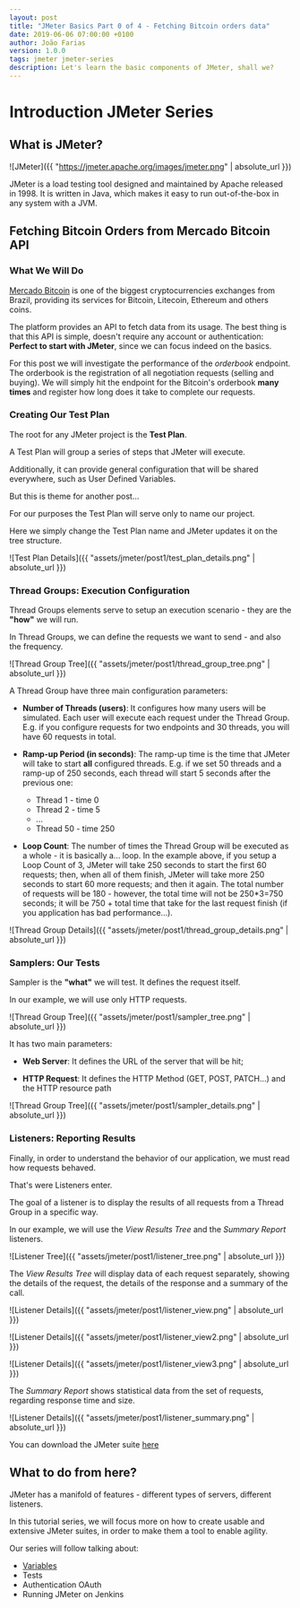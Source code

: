 ```yaml
---
layout: post
title: "JMeter Basics Part 0 of 4 - Fetching Bitcoin orders data"
date: 2019-06-06 07:00:00 +0100
author: João Farias
version: 1.0.0
tags: jmeter jmeter-series
description: Let's learn the basic components of JMeter, shall we?
---
```


# Introduction JMeter Series

## What is JMeter?

![JMeter]({{ "https://jmeter.apache.org/images/jmeter.png" | absolute_url }})

JMeter is a load testing tool designed and maintained by Apache released in 1998.
It is written in Java, which makes it easy to run out-of-the-box in any system
with a JVM.

## Fetching Bitcoin Orders from Mercado Bitcoin API

### What We Will Do

[Mercado Bitcoin](https://www.mercadobitcoin.com.br) is one of the biggest cryptocurrencies exchanges from Brazil,
providing its services for Bitcoin, Litecoin, Ethereum and others coins.

The platform provides an API to fetch data from its usage. The best thing is that this API is simple, doesn't require any account or authentication: **Perfect to start with JMeter**, since we can focus indeed on the basics.

For this post we will investigate the performance of the _orderbook_ endpoint. The orderbook is the registration of all negotiation requests (selling and buying). We will simply hit the endpoint for the Bitcoin's orderbook **many times** and register how long does it take to complete our requests.

### Creating Our Test Plan

The root for any JMeter project is the **Test Plan**.

A Test Plan will group a series of steps that JMeter will execute.

Additionally, it can provide general configuration that will be shared everywhere, such as User Defined Variables.

But this is theme for another post...

For our purposes the Test Plan will serve only to name our project.

Here we simply change the Test Plan name and JMeter updates it on the tree structure.

![Test Plan Details]({{ "assets/jmeter/post1/test_plan_details.png" | absolute_url }})

### Thread Groups: Execution Configuration

Thread Groups elements serve to setup an execution scenario - they are the **"how"** we will run.

In Thread Groups, we can define the requests we want to send - and also the frequency.

![Thread Group Tree]({{ "assets/jmeter/post1/thread_group_tree.png" | absolute_url }})

A Thread Group have three main configuration parameters:

- **Number of Threads (users)**: It configures how many users will be simulated. Each user will execute each request under the Thread Group. E.g. if you configure requests for two endpoints and 30 threads, you will have 60 requests in total.

- **Ramp-up Period (in seconds)**: The ramp-up time is the time that JMeter will take to start **all** configured threads. E.g. if we set 50 threads and a ramp-up of 250 seconds, each thread will start 5 seconds after the previous one:

  - Thread 1 - time 0
  - Thread 2 - time 5
  - ...
  - Thread 50 - time 250

- **Loop Count**: The number of times the Thread Group will be executed as a whole - it is basically a... loop. In the example above, if you setup a Loop Count of 3, JMeter will take 250 seconds to start the first 60 requests; then, when all of them finish, JMeter will take more 250 seconds to start 60 more requests; and then it again. The total number of requests will be 180 - however, the total time will not be 250*3=750 seconds; it will be 750 + total time that take for the last request finish (if you application has bad performance...).

![Thread Group Details]({{ "assets/jmeter/post1/thread_group_details.png" | absolute_url }})

### Samplers: Our Tests

Sampler is the **"what"** we will test. It defines the request itself. 

In our example, we will use only HTTP requests.

![Thread Group Tree]({{ "assets/jmeter/post1/sampler_tree.png" | absolute_url }})

It has two main parameters:

- **Web Server**: It defines the URL of the server that will be hit;

- **HTTP Request**: It defines the HTTP Method (GET, POST, PATCH...) and the HTTP resource path

![Thread Group Tree]({{ "assets/jmeter/post1/sampler_details.png" | absolute_url }})

### Listeners: Reporting Results

Finally, in order to understand the behavior of our application, we must read how requests behaved.

That's were Listeners enter.

The goal of a listener is to display the results of all requests from a Thread Group in a specific way.

In our example, we will use the _View Results Tree_ and the _Summary Report_ listeners.

![Listener Tree]({{ "assets/jmeter/post1/listener_tree.png" | absolute_url }})

The _View Results Tree_ will display data of each request separately, showing the details of the request, the details of the response and a summary of the call.

![Listener Details]({{ "assets/jmeter/post1/listener_view.png" | absolute_url }})

![Listener Details]({{ "assets/jmeter/post1/listener_view2.png" | absolute_url }})

![Listener Details]({{ "assets/jmeter/post1/listener_view3.png" | absolute_url }})

The _Summary Report_ shows statistical data from the set of requests, regarding response time and size.

![Listener Details]({{ "assets/jmeter/post1/listener_summary.png" | absolute_url }})

You can download the JMeter suite [here](https://raw.githubusercontent.com/JoaoGFarias/JoaoGFarias.github.io/master/assets/jmeter/post1/jmeter_basics.jmx)

## What to do from here?

JMeter has a manifold of features - different types of servers, different listeners.

In this tutorial series, we will focus more on how to create usable and extensive JMeter suites, in order to make them a tool to enable agility.

Our series will follow talking about:

- [Variables](http://thatsabug.com/2019/06/21/jmeter_2.html)
- Tests
- Authentication OAuth
- Running JMeter on Jenkins

